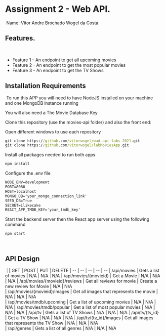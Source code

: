 # Assignment 2 - Web API.
​
Name: Vitor Andre Brochado Wogel da Costa
​
## Features.
​
 + Feature 1 - An endpoint to get all upcoming movies
​
 + Feature 2 - An endpoint to get the most popular movies
​
 + Feature 3 - An endpoint to get the TV Shows

## Installation Requirements
​
To run this APP you will need to have NodeJS installed on your machine and one MongoDB instance running

You will also need a The Movie Database Key

Clone this repository (use the movies-api folder) and also the front end:

Open different windows to use each repository
​
```bat
git clone https://github.com/vitorwogel/wad-api-labs-2021.git
git clone https://github.com/vitorwogel/labMoviesApp.git
```
Install all packages needed to run both app​s

```bat
npm install
```
Configure the .env file
```bat
NODE_ENV=development
PORT=8080
HOST=localhost
MONGO_DB='your_mongo_connection_link'
SEED_DB=True
SECRET=ilikecake
REACT_APP_TMDB_KEY='your_tmdb_key'
```
Start the backend server then the React app server using the following command
```bat
npm start
```
​
## API Design
​
|  |  GET | POST | PUT | DELETE
| -- | -- | -- | -- | -- 
| /api/movies | Gets a list of movies | N/A | N/A | N/A
| /api/movies/{movieid} | Get a Movie | N/A | N/A | N/A
| /api/movies/{movieid}/reviews | Get all reviews for movie | Create a new review for Movie | N/A | N/A  
| /api/movies/{movieid}/images | Get all images that represents the movie | N/A | N/A | N/A  
| /api/movies/tmdb/upcoming | Get a list of upcoming movies | N/A | N/A | N/A
| /api/movies/tmdb/popular | Get a list of most popular movies | N/A | N/A | N/A
​| /api/tv | Gets a list of TV Shows | N/A | N/A | N/A
| /api/tv/{tv_id} | Get a TV Show | N/A | N/A | N/A
| /api/tv/{tv_id}/images | Get all images that represents the TV Show | N/A | N/A | N/A  
| /api/genres | Gets a list of all genres | N/A | N/A | N/A​
​